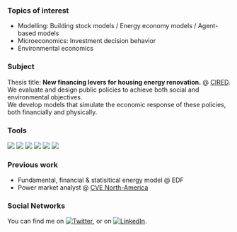 ### Topics of interest
- Modelling: Building stock models / Energy economy models / Agent-based models
- Microeconomics: Investment decision behavior 
- Environmental economics

### Subject
Thesis title: **New financing levers for housing energy renovation.** @ [CIRED](http://www.centre-cired.fr/fr/).  
We evaluate and design public policies to achieve both social and environmental objectives.  
We develop models that simulate the economic response of these policies, both financially and physically.  

### Tools
![](https://img.shields.io/badge/OS-MacOS-informational?style=flat&logo=<LOGO_NAME>&logoColor=white&color=2bbc8a)
![](https://img.shields.io/badge/Editor-Pycharm-informational?style=flat&logo=<LOGO_NAME>&logoColor=white&color=2bbc8a)
![](https://img.shields.io/badge/Editor-Atoms-informational?style=flat&logo=<LOGO_NAME>&logoColor=white&color=2bbc8a)
![](https://img.shields.io/badge/Code-Python-informational?style=flat&logo=<LOGO_NAME>&logoColor=white&color=2bbc8a)
![](https://img.shields.io/badge/Code-ProjectJupyter-informational?style=flat&logo=<LOGO_NAME>&logoColor=white&color=2bbc8a)
![](https://img.shields.io/badge/Code-R-informational?style=flat&logo=<LOGO_NAME>&logoColor=white&color=2bbc8a)


### Previous work
- Fundamental, financial & statisitical energy model @ EDF
- Power market analyst @ [CVE North-America](https://www.cvegroup.com/en/our-sites/cve-north-america/)


### Social Networks
You can find me on [![Twitter][1.2]][1], or on [![LinkedIn][2.2]][2].

<!-- Icons -->

[1.2]: http://i.imgur.com/wWzX9uB.png (twitter icon without padding)
[2.2]: https://raw.githubusercontent.com/MartinHeinz/MartinHeinz/master/linkedin-3-16.png (LinkedIn icon without padding)

[1]: https://twitter.com/VivierLucas
[2]: https://www.linkedin.com/in/lucas-vivier-96110bb4/
